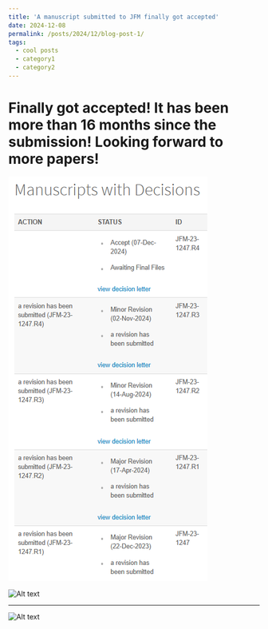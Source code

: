 ```yaml
---
title: 'A manuscript submitted to JFM finally got accepted'
date: 2024-12-08
permalink: /posts/2024/12/blog-post-1/
tags:
  - cool posts
  - category1
  - category2
---
```


Finally got accepted! It has been more than 16 months since the submission! Looking forward to more papers!
======

![image info](_posts/JFM_submissionData_2023.png)

<img title="JFM submission" alt="Alt text" src="/_posts/JFM_submissionData.png">

------

<img title="JFM submission" alt="Alt text" src="/_posts/JFM_submissionData.png">
